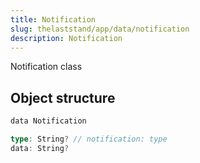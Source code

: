 ```yaml
---
title: Notification
slug: thelaststand/app/data/notification
description: Notification
---
```


Notification class

## Object structure

```scala
data Notification

type: String? // notification: type
data: String?

```
